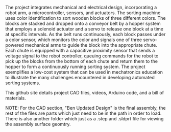 The project integrates mechanical and electrical design, incorporating a robot arm, a microcontroller, sensors, and actuators. The sorting machine uses color identification to sort wooden blocks of three different colors. The blocks are stacked and dropped onto a conveyor belt by a hopper system that employs a solenoid actuator and a servo to release one block at a time at specific intervals. As the belt runs continuously, each block passes under a color sensor, which monitors the color and signals one of three servo-powered mechanical arms to guide the block into the appropriate chute. Each chute is equipped with a capacitive proximity sensor that sends a voltage signal to the robot controller, queuing commands for the robot to pick up the blocks from the bottom of each chute and return them to the hopper to form a continuously running sorting system. The project exemplifies a low-cost system that can be used in mechatronics education to illustrate the many challenges encountered in developing automated sorting systems.


This github site details project CAD files, videos, Arduino code, and a bill of materials.

NOTE: For the CAD section, "Ben Updated Design" is the final assembly, the rest of the files are parts which just need to be in the path in order to load. There is also another folder which just as a .step and .sldprt file for viewing the assembly surface geomtry.
